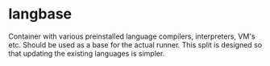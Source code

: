 # langbase
Container with various preinstalled language compilers, interpreters, VM's etc. Should be used as a base for the actual runner. This split is designed so that updating the existing languages is simpler.